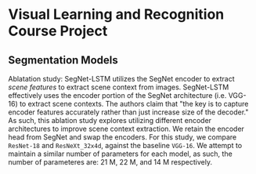 # Visual Learning and Recognition Course Project






## Segmentation Models
Ablatation study: SegNet-LSTM utilizes the SegNet encoder to extract _scene features_ to extract scene context from images. SegNet-LSTM effectively uses the encoder portion of the SegNet architecture (i.e. VGG-16) to extract scene contexts. The authors claim that "the key is to capture encoder features
accurately rather than just increase size of the decoder."  
As such, this ablation study explores utilizing different encoder architectures to improve scene context extraction. We retain the encoder head from SegNet and swap the encoders. For this study, we compare `ResNet-18` and `ResNeXt_32x4d`, against the baseline `VGG-16`. We attempt to maintain a similar number of parameters for each model, as such, the number of parameteres are: 21 M, 22 M, and 14 M respectively.